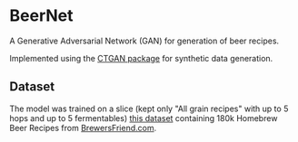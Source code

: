 # BeerNet
A Generative Adversarial Network (GAN) for generation of beer recipes.

Implemented using the [CTGAN package](https://github.com/sdv-dev/CTGAN) for synthetic data generation.

## Dataset
The model was trained on a slice (kept only "All grain recipes" with up to 5 hops and up to 5 fermentables) [this dataset](https://www.kaggle.com/datasets/angeredsquid/brewers-friend-beer-recipes) containing 180k Homebrew Beer Recipes from [BrewersFriend.com](https://www.brewersfriend.com/).
